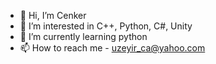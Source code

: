 - 👋 Hi, I’m Cenker
- 👀 I’m interested in C++, Python, C#, Unity
- 🌱 I’m currently learning python 
- 📫 How to reach me - uzeyir_ca@yahoo.com


